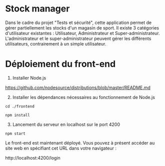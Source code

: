 # Stock manager

Dans le cadre du projet "Tests et sécurité", cette application permet de gérer partiellement les stocks d'un magasin de sport.
Il existe 3 catégories d'utilisateur existantes : Utilisateur, Administrateur et Super-administrateur.
L'administrateur et le super-administrateur peuvent gérer les différents utilisateurs, contrairement à un simple utilisateur.

# Déploiement du front-end

1) Installer Node.js

https://github.com/nodesource/distributions/blob/master/README.md

2) Installer les dépendances nécessaires au fonctionnement de Node.js

`cd ./frontend`

`npm install`

3) Lancement du serveur en localhost sur le port 4200

`npm start`

Le front-end est maintenant déployé.
Vous pouvez à présent accéder au site web en spécifiant cet URL dans votre navigateur : 

http://localhost:4200/login






